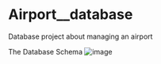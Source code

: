 # Airport__database
Database project about managing an airport

The Database Schema
![image](https://github.com/draghici05/Airport_database/assets/147331173/8e41d432-0bb4-4836-9a60-da879beb4edb)
